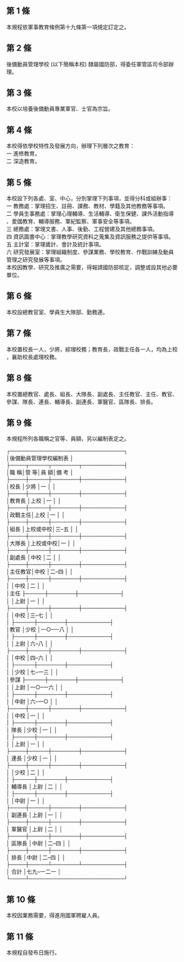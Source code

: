 第 1 條
-------
本規程依軍事教育條例第十九條第一項規定訂定之。

第 2 條
-------
後備動員管理學校 (以下簡稱本校) 隸屬國防部，得委任軍管區司令部辦  
理。

第 3 條
-------
本校以培養後備動員專業軍官、士官為宗旨。

第 4 條
-------
本校得依學校特性及發展方向，辦理下列層次之教育：  
一  進修教育。  
二  深造教育。

第 5 條
-------
本校設下列各處、室、中心，分別掌理下列事項，並得分科或組辦事：  
一  教務處：掌理招生、註冊、課務、教材、學籍及其他教務等事項。  
二  學員生事務處：掌理心理輔導、生活輔導、衛生保健、課外活動指導  
    、愛國教育、輔導服務、軍紀監察、軍事安全等事項。  
三  總務處：掌理文書、人事、後勤、工程營建及其他總務事項。  
四  資訊圖書中心：掌理教學研究資料之蒐集及資訊服務之提供等事項。  
五  主計室：掌理歲計、會計及統計事項。  
六  研究發展室：掌理組織制度、參謀業務、學校教育、作戰訓練及動員  
    管理之研究發展等事項。  
本校因教學、研究及推廣之需要，得報請國防部核定，調整或設其他必要  
單位。

第 6 條
-------
本校設總教官室、學員生大隊部、勤務連。

第 7 條
-------
本校置校長一人，少將，綜理校務；教育長，政戰主任各一人，均為上校  
，襄助校長處理校務。

第 8 條
-------
本校置總教官、處長、組長、大隊長、副處長、主任教官、主任、教官、  
參謀、隊長、連長、輔導長、副連長、軍醫官、區隊長、排長。

第 9 條
-------
本規程所列各職稱之官等、員額，另以編制表定之。  
  
┌──────────────────────────────┐  
│後備動員管理學校編制表                                      │  
├────┬─────┬───────┬───────────┤  
│職    稱│管      等│員          額│備                考  │  
├────┼─────┼───────┼───────────┤  
│校長    │少將      │一            │                      │  
├────┼─────┼───────┼───────────┤  
│教育長  │上校      │一            │                      │  
├────┼─────┼───────┼───────────┤  
│政戰主任│上校      │一            │                      │  
├────┼─────┼───────┼───────────┤  
│組長    │上校或中校│三–五        │                      │  
├────┼─────┼───────┼───────────┤  
│大隊長  │上校或中校│一            │                      │  
├────┼─────┼───────┼───────────┤  
│副處長  │中校      │二            │                      │  
├────┼─────┼───────┼───────────┤  
│主任教官│中校      │二–四        │                      │  
├────┼─────┼───────┼───────────┤  
│        │中校      │二            │                      │  
│主任    ├─────┼───────┼───────────┤  
│        │上尉      │一            │                      │  
├────┼─────┼───────┼───────────┤  
│        │中校      │三–七        │                      │  
│        ├─────┼───────┼───────────┤  
│教官    │少校      │一○–一八    │                      │  
│        ├─────┼───────┼───────────┤  
│        │上尉      │六–八        │                      │  
├────┼─────┼───────┼───────────┤  
│        │中校      │四–六        │                      │  
│        ├─────┼───────┼───────────┤  
│        │少校      │七–一三      │                      │  
│參謀    ├─────┼───────┼───────────┤  
│        │上尉      │一○–一六    │                      │  
│        ├─────┼───────┼───────────┤  
│        │中尉      │六–一○      │                      │  
├────┼─────┼───────┼───────────┤  
│        │中校      │一            │                      │  
│        ├─────┼───────┼───────────┤  
│ 隊長   │少校      │一            │                      │  
│        ├─────┼───────┼───────────┤  
│        │上尉      │一            │                      │  
├────┼─────┼───────┼───────────┤  
│ 連長   │少校      │一            │                      │  
├────┼─────┼───────┼───────────┤  
│        │少校      │二            │                      │  
│        ├─────┼───────┼───────────┤  
│ 輔導長 │上尉      │二            │                      │  
│        ├─────┼───────┼───────────┤  
│        │中尉      │一            │                      │  
├────┼─────┼───────┼───────────┤  
│ 副連長 │上尉      │一            │                      │  
├────┼─────┼───────┼───────────┤  
│ 軍醫官 │上尉      │二            │                      │  
├────┼─────┼───────┼───────────┤  
│ 區隊長 │中尉      │二–四        │                      │  
├────┼─────┼───────┼───────────┤  
│ 排長   │中尉      │二–四        │                      │  
├────┼─────┴───────┴───────────┤  
│ 合計   │七九–一二一                                      │  
└────┴─────────────────────────┘

第 10 條
--------
本校因業務需要，得進用國軍聘雇人員。

第 11 條
--------
本規程自發布日施行。

